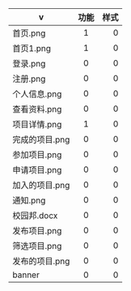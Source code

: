 | v | 功能 | 样式 |
| ------ |:----:| ---:|
|首页.png|1|0|
|首页1.png|1|0|
|登录.png|0|0|
|注册.png|0|0|
|个人信息.png|0|0|
|查看资料.png|0|0|
|项目详情.png|1|0|
|完成的项目.png|0|0|
|参加项目.png|0|0|
|申请项目.png|0|0|
|加入的项目.png|0|0|
|通知.png|0|0|
|校园邦.docx|0|0|
|发布项目.png|0|0|
|筛选项目.png|0|0|
|发布的项目.png|0|0|
|banner|0|0|


